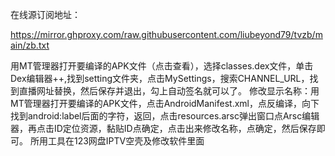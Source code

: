 在线源订阅地址：

https://mirror.ghproxy.com/raw.githubusercontent.com/liubeyond79/tvzb/main/zb.txt

用MT管理器打开要编译的APK文件（点击查看），选择classes.dex文件，单击Dex编辑器++,找到setting文件夹，点击MySettings，搜索CHANNEL_URL，找到直播网址替换，然后保存并退出，勾上自动签名就可以了。
修改显示名称：用MT管理器打开要编译的APK文件，点击AndroidManifest.xml，点反编译，向下找到android:label后面的字符，返回，点击resources.arsc弹出窗口点Arsc编辑器，再点击ID定位资源，黏贴ID点确定，点击出来修改名称，点确定，然后保存即可。
所用工具在123网盘IPTV空壳及修改软件里面
